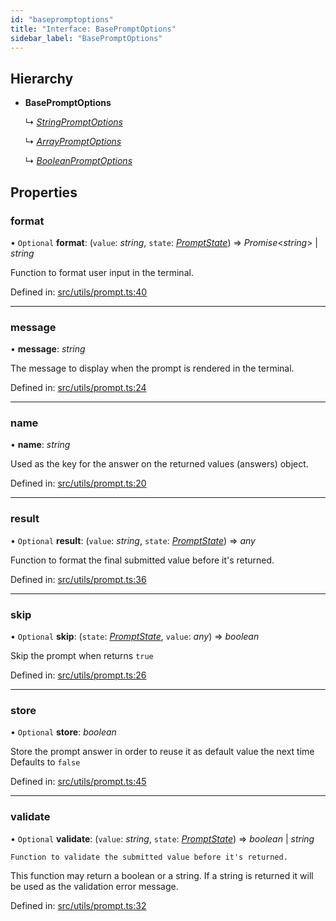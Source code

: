```yaml
---
id: "basepromptoptions"
title: "Interface: BasePromptOptions"
sidebar_label: "BasePromptOptions"
---
```


## Hierarchy

* **BasePromptOptions**

  ↳ [*StringPromptOptions*](stringpromptoptions.md)

  ↳ [*ArrayPromptOptions*](arraypromptoptions.md)

  ↳ [*BooleanPromptOptions*](booleanpromptoptions.md)

## Properties

### format

• `Optional` **format**: (`value`: *string*, `state`: [*PromptState*](promptstate.md)) => *Promise*<*string*\> \| *string*

Function to format user input in the terminal.

Defined in: [src/utils/prompt.ts:40](https://github.com/saojs/sao/blob/ddc7421/src/utils/prompt.ts#L40)

___

### message

• **message**: *string*

The message to display when the prompt is rendered in the terminal.

Defined in: [src/utils/prompt.ts:24](https://github.com/saojs/sao/blob/ddc7421/src/utils/prompt.ts#L24)

___

### name

• **name**: *string*

Used as the key for the answer on the returned values (answers) object.

Defined in: [src/utils/prompt.ts:20](https://github.com/saojs/sao/blob/ddc7421/src/utils/prompt.ts#L20)

___

### result

• `Optional` **result**: (`value`: *string*, `state`: [*PromptState*](promptstate.md)) => *any*

Function to format the final submitted value before it's returned.

Defined in: [src/utils/prompt.ts:36](https://github.com/saojs/sao/blob/ddc7421/src/utils/prompt.ts#L36)

___

### skip

• `Optional` **skip**: (`state`: [*PromptState*](promptstate.md), `value`: *any*) => *boolean*

Skip the prompt when returns `true`

Defined in: [src/utils/prompt.ts:26](https://github.com/saojs/sao/blob/ddc7421/src/utils/prompt.ts#L26)

___

### store

• `Optional` **store**: *boolean*

Store the prompt answer in order to reuse it as default value the next time
Defaults to `false`

Defined in: [src/utils/prompt.ts:45](https://github.com/saojs/sao/blob/ddc7421/src/utils/prompt.ts#L45)

___

### validate

• `Optional` **validate**: (`value`: *string*, `state`: [*PromptState*](promptstate.md)) => *boolean* \| *string*

	Function to validate the submitted value before it's returned.
 This function may return a boolean or a string.
 If a string is returned it will be used as the validation error message.

Defined in: [src/utils/prompt.ts:32](https://github.com/saojs/sao/blob/ddc7421/src/utils/prompt.ts#L32)
